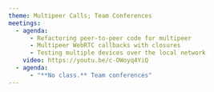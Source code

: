 ```yaml
---
theme: Multipeer Calls; Team Conferences
meetings:
  - agenda:
      - Refactoring peer-to-peer code for multipeer
      - Multipeer WebRTC callbacks with closures
      - Testing multiple devices over the local network
    video: https://youtu.be/c-OWoyq4YiQ
  - agenda:
      - "**No class.** Team conferences"
---
```


<!--
  Old agendas:

  - agenda:
      - Code cleanup and QA; compare against [RTC Specification Example](https://w3c.github.io/webrtc-pc/#example-18)
      - Using third-party STUN servers
      - "[GitHub Gist](https://gist.github.com/zziuni/3741933) of third-party STUN servers"
      - Working with home routers and firewalls
    video:
  - agenda:
      - "ITMD 545: Project Four and grad-student readings"
      - Sketching out RTC-backed interfaces
      - "Before the call: The setup interface"
      - "During the call: The active interface"
      - "After the call: The later-tater interface"
-->
